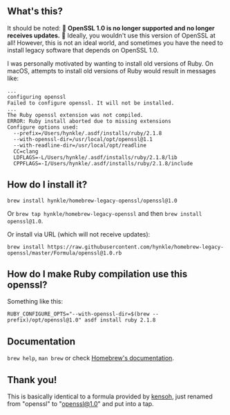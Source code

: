 ## What's this?

It should be noted: 🚨 **OpenSSL 1.0 is no longer supported and no longer receives updates.** 🚨 Ideally, you wouldn't use this version of OpenSSL at all!  However, this is not an ideal world, and sometimes you have the need to install legacy software that depends on OpenSSL 1.0.  

I was personally motivated by wanting to install old versions of Ruby.  On macOS, attempts to install old versions of Ruby would result in messages like:

```
...
configuring openssl
Failed to configure openssl. It will not be installed.
...
The Ruby openssl extension was not compiled.
ERROR: Ruby install aborted due to missing extensions
Configure options used:
  --prefix=/Users/hynkle/.asdf/installs/ruby/2.1.8
  --with-openssl-dir=/usr/local/opt/openssl@1.1
  --with-readline-dir=/usr/local/opt/readline
  CC=clang
  LDFLAGS=-L/Users/hynkle/.asdf/installs/ruby/2.1.8/lib
  CPPFLAGS=-I/Users/hynkle/.asdf/installs/ruby/2.1.8/include
```

## How do I install it?

`brew install hynkle/homebrew-legacy-openssl/openssl@1.0`

Or `brew tap hynkle/homebrew-legacy-openssl` and then `brew install openssl@1.0`.

Or install via URL (which will not receive updates):

```
brew install https://raw.githubusercontent.com/hynkle/homebrew-legacy-openssl/master/Formula/openssl@1.0.rb
```

## How do I make Ruby compilation use this openssl?

Something like this:

```
RUBY_CONFIGURE_OPTS="--with-openssl-dir=$(brew --prefix)/opt/openssl@1.0" asdf install ruby 2.1.8
```

## Documentation

`brew help`, `man brew` or check [Homebrew's documentation](https://docs.brew.sh).

## Thank you!

This is basically identical to a formula provided by [kensoh](https://github.com/kelaberetiv/TagUI/issues/635#issuecomment-564516108), just renamed from "openssl" to "openssl@1.0" and put into a tap.
